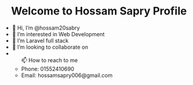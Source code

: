 <h1 align="center">Welcome to Hossam Sapry Profile</h1>
<ul>
  <li>👋 Hi, I’m @hossam20sabry</li>
  <li>👀 I’m interested in Web Development</li>
  <li>🌱 I’m Laravel full stack</li>
  <li>💞️ I’m looking to collaborate on</li>
  <li><ul>📫 How to reach to me 
    <li>Phone: 01552410690</li>
    <li>Email: hossamsapry006@gmail.com</li>
  </ul></li>
</ul>

<!---
hossam20sabry/hossam20sabry is a ✨ special ✨ repository because its `README.md` (this file) appears on your GitHub profile.
You can click the Preview link to take a look at your changes.
--->
